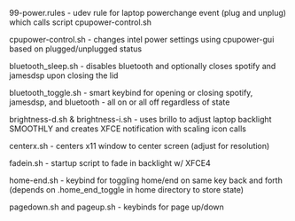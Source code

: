 99-power.rules - udev rule for laptop powerchange event (plug and unplug) which calls script cpupower-control.sh

cpupower-control.sh - changes intel power settings using cpupower-gui based on plugged/unplugged status

bluetooth_sleep.sh - disables bluetooth and optionally closes spotify and jamesdsp upon closing the lid

bluetooth_toggle.sh - smart keybind for opening or closing spotify, jamesdsp, and bluetooth - all on or all off regardless of state

brightness-d.sh & brightness-i.sh - uses brillo to adjust laptop backlight SMOOTHLY and creates XFCE notification with scaling icon calls

centerx.sh - centers x11 window to center screen (adjust for resolution)

fadein.sh - startup script to fade in backlight w/ XFCE4

home-end.sh - keybind for toggling home/end on same key back and forth (depends on .home_end_toggle in home directory to store state)

pagedown.sh and pageup.sh - keybinds for page up/down
